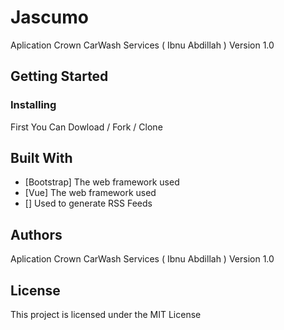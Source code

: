 # Jascumo
Aplication Crown CarWash Services ( Ibnu Abdillah ) Version 1.0

## Getting Started

### Installing

First You Can Dowload / Fork / Clone 

## Built With
* [Bootstrap] The web framework used
* [Vue] The web framework used 
* [] Used to generate RSS Feeds

## Authors
Aplication Crown CarWash Services ( Ibnu Abdillah ) Version 1.0

## License
This project is licensed under the MIT License
